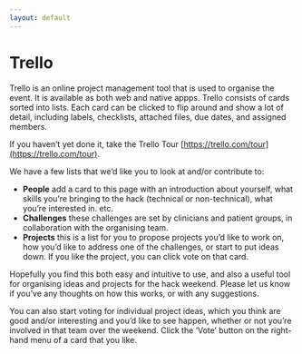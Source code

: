 ```yaml
---
layout: default
---
```


<h1 class="page-heading">Trello</h1>

Trello is an online project management tool that is used to organise the event.  It is available as both web and native appps.  Trello consists of cards sorted into lists. Each card can be clicked to flip around and show a lot of detail, including labels, checklists, attached files, due dates, and assigned members.

If you haven’t yet done it, take the Trello Tour [https://trello.com/tour](https://trello.com/tour).  

We have a few lists that we’d like you to look at and/or contribute to:  

- **People** add a card to this page with an introduction about yourself, what skills you’re bringing to the hack (technical or non-technical), what you’re interested in. etc. 
- **Challenges** these challenges are set by clinicians and patient groups, in collaboration with the organising team.
- **Projects** this is a list for you to propose projects you’d like to work on, how you’d like to address one of the challenges, or start to put ideas down. If you like the project, you can click vote on that card.   

Hopefully you find this both easy and intuitive to use, and also a useful tool for organising ideas and projects for the hack weekend. Please let us know if you’ve any thoughts on how this works, or with any suggestions.

You can also start voting for individual project ideas, which you think are good and/or interesting and you’d like to see happen, whether or not you’re involved in that team over the weekend. Click the ‘Vote’ button on the right-hand menu of a card that you like.  
